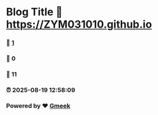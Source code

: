 # Blog Title :link: https://ZYM031010.github.io 
### :page_facing_up: [1](https://ZYM031010.github.io/tag.html) 
### :speech_balloon: 0 
### :hibiscus: 11 
### :alarm_clock: 2025-08-19 12:58:09 
### Powered by :heart: [Gmeek](https://github.com/Meekdai/Gmeek)
